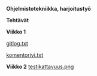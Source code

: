 **Ohjelmistotekniikka, harjoitustyö**



**Tehtävät**


**Viikko 1**

[gitlog.txt](https://github.com/kalmikko/ot-harjoitustyo/blob/master/laskarit/viikko1/gitlog.txt)

[komentorivi.txt](https://github.com/kalmikko/ot-harjoitustyo/blob/master/laskarit/viikko1/komentorivi.txt)

**Viikko 2**
[testikattavuus.png](https://github.com/kalmikko/ot-harjoitustyo/blob/master/laskarit/viikko2/testikattavuus.png)
